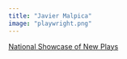```yaml
---
title: "Javier Malpica"
image: "playwright.png"
---
```


[National Showcase of New Plays](/programs/national-showcase-of-new-plays)
